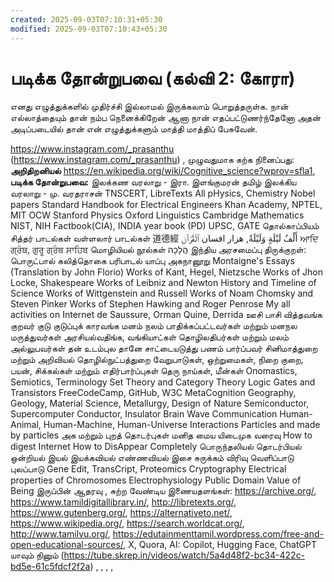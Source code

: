 ```yaml
---
created: 2025-09-03T07:10:31+05:30
modified: 2025-09-03T07:10:43+05:30
---
```


# படிக்க தோன்றுபவை (கல்வி 2: கோரா)

எனது எழுத்துக்களில் முதிர்ச்சி இல்லாமல் இருக்கலாம் பொறுத்தருள்க.
நான் எல்லாத்தையும் தான் நம்ப நெனைக்கிறேன் ஆனா நான் எதப்பட்டுணர்ந்தேனோ அதன் அடிப்படையில் தான் என் எழுத்துக்களும்
மாத்தி மாத்திப் பேசுவேன்.

https://www.instagram.com/_prasanthu (https://www.instagram.com/_prasanthu)
,
முழுவதுமாக கற்க நினைப்பது:
**அறிதிறனியல்**
https://en.wikipedia.org/wiki/Cognitive_science?wprov=sfla1,
**படிக்க தோன்றுபவை:**
இலக்கண வரலாறு - இரா. இளங்குமரன் 
தமிழ் இலக்கிய வரலாறு - மு. வரதராசன் 
TNSCERT, LibreTexts 
All pHysics, Chemistry Nobel papers
Standard Handbook for Electrical Engineers
Khan Academy, NPTEL, MIT OCW
Stanford Physics 
Oxford Linguistics 
Cambridge Mathematics 
NIST, NIH
Factbook(CIA), INDIA year book (PD)
UPSC, GATE
தொல்காப்பியம்
சித்தர் பாடல்கள் 
வள்ளலார் பாடல்கள் 
道德經 
ٱلْقُرْآن‎
أَلْفُ لَيْلَةٍ وَلَيْلَةٌ, هزار افسان
ਆਦਿ ਗ੍ਰੰਥ, ਗੁਰੂ ਗ੍ਰੰਥ ਸਾਹਿਬ
மொழியியல் நூல்கள்
הֲלָכָה
இந்திய அரசமைப்பு 
திருக்குறள்: பொருட்பால்
கலித்தொகை
பரிபாடல்
யாப்பு 
அகநானூறு 
Montaigne's Essays (Translation by John Florio)
Works of Kant, Hegel, Nietzsche
Works of Jhon Locke, Shakespeare 
Works of Leibniz and Newton 
History and Timeline of Science 
Works of Wittgenstein and Russell
Works of Noam Chomsky and Steven Pinker
Works of Stephen Hawking and Roger Penrose
My all activities on Internet
de Saussure, Orman Quine, Derrida
ஊசி பாசி வித்தவங்க
குறவர்
குடு குடுப்புக் காரவங்க
மனம் நலம் பாதிக்கப்பட்டவர்கள் மற்றும் மனநல மருத்துவர்கள்
அரசியல்வதிங்க, வங்கியாட்கள்
தொழிலதிபர்கள் மற்றும் மலம் அல்லுபவர்கள்
தன் உடம்புல தானே சாட்டையடுத்து பணம் பார்ப்பவர்
சினிமாத்துறை மற்றும் அறிவியல் தொழில்நுட்பத்துறை வேறுபாடுகள், ஒற்றுமைகள், நிறை குறை, பயன், சிக்கல்கள் மற்றும் எதிர்பார்ப்புகள் 
தெரு நாய்கள், மீன்கள்
Onomastics, Semiotics, Terminology 
Set Theory and Category Theory 
Logic Gates and Transistors 
FreeCodeCamp, GitHub, W3C
MetaCognition
Geography, Geology, Material Science, Metallurgy, Design of Nature 
Semiconductor, Supercomputer 
Conductor, Insulator
Brain Wave Communication 
Human-Animal, Human-Machine, Human-Universe Interactions
Particles and made by particles 
அக மற்றும் புறத் தொடர்புகள்
மனித மைய யிடைமுக வரைவு
How to digest Internet 
How to DisAppear Completely 
பொருந்தலியல்
தொடர்பியல்
ஒன்றியல்
இயல்
இயக்கவியல்
எண்ணவியல் 
இசை
சுருக்கம் விரிவு
வெளிப்பாடு புலப்பாடு
Gene Edit, TransCript, Proteomics
Cryptography 
Electrical properties of Chromosomes 
Electrophysiology 
Public Domain 
Value of Being 
இருப்பின் ஆதரவு
,
சுற்ற வேண்டிய இணையதளங்கள்:
https://archive.org/,
https://www.tamildigitallibrary.in/,
http://libretexts.org/,
https://www.gutenberg.org/,
https://alternativeto.net/,
https://www.wikipedia.org/,
https://search.worldcat.org/,
http://www.tamilvu.org/,
https://edutainmenttamil.wordpress.com/free-and-open-educational-sources/,
X, Quora,
AI: Copilot, Hugging Face, ChatGPT
யாவும் நினும் (https://tube.skrep.in/videos/watch/5a4d48f2-bc34-422c-bd5e-61c5fdcf2f2a)
,
,
,
,
